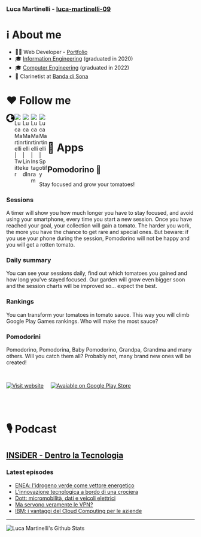 ### Luca Martinelli - [luca-martinelli-09][websiteGit]

# ℹ About me
- 👨‍💻 Web Developer - [Portfolio][website]
- 🎓 [Information Engineering][siteUniPDIE] (graduated in 2020)
- 🎓 [Computer Engineering][siteUniPDCE] (graduated in 2022)
- 🎵 Clarinetist at [Banda di Sona][siteCBS]

# ❤ Follow me
[<img align="left" alt="lucamartinelli.hopto.org" width="22px" src="https://raw.githubusercontent.com/iconic/open-iconic/master/svg/globe.svg" />][website]
[<img align="left" alt="Luca Martinelli | Twitter" width="22px" src="https://cdn.jsdelivr.net/npm/simple-icons@v3/icons/twitter.svg" />][twitter]
[<img align="left" alt="Luca Martinelli | LinkedIn" width="22px" src="https://cdn.jsdelivr.net/npm/simple-icons@v3/icons/linkedin.svg" />][linkedin]
[<img align="left" alt="Luca Martinelli | Instagram" width="22px" src="https://cdn.jsdelivr.net/npm/simple-icons@v3/icons/instagram.svg" />][instagram]
[<img align="left" alt="Luca Martinelli | Spotify" width="22px" src="https://cdn.jsdelivr.net/npm/simple-icons@3.4.0/icons/spotify.svg" />][spotify]

<br />
<br />

# 🧬 Apps

## Pomodorino 🍅
Stay focused and grow your tomatoes!

### Sessions
A timer will show you how much longer you have to stay focused, and avoid using your smartphone, every time you start a new session.
Once you have reached your goal, your collection will gain a tomato. The harder you work, the more you have the chance to get rare and special ones. 
But beware: if you use your phone during the session, Pomodorino will not be happy and you will get a rotten tomato.

### Daily summary
You can see your sessions daily, find out which tomatoes you gained and how long you’ve stayed focused. Our garden will grow even bigger soon and the session charts will be improved so... expect the best.

### Rankings
You can transform your tomatoes in tomato sauce. This way you will climb Google Play Games rankings. Who will make the most sauce?

### Pomodorini
Pomodorino, Pomodorina, Baby Pomodorino, Grandpa, Grandma and many others. Will you catch them all? Probably not, many brand new ones will be created!

<br />

[<img alt="Visit website" style="margin-right: 15px" width="55px" src="https://lucamartinelli.eu.org/PomodorinoApp/style/res/logo.svg">][websitePomodorino]
[<img alt="Avaiable on Google Play Store" width="180px" src="https://lucamartinelli.eu.org/PomodorinoApp/style/res/google-play-badge.svg">][pomodorinoPlayStore]

<br />
<br />

# 🎙 Podcast
## [INSiDER - Dentro la Tecnologia][siteINSiDER]
### Latest episodes
<!-- INSIDER:START -->
- [ENEA: l&#39;idrogeno verde come vettore energetico](https://www.dentrolatecnologia.it/S4E42)
- [L’innovazione tecnologica a bordo di una crociera](https://www.dentrolatecnologia.it/S4E41)
- [Dott: micromobilità, dati e veicoli elettrici](https://www.dentrolatecnologia.it/S4E40)
- [Ma servono veramente le VPN?](https://www.dentrolatecnologia.it/S4E39)
- [IBM: i vantaggi del Cloud Computing per le aziende](https://www.dentrolatecnologia.it/S4E38)
<!-- INSIDER:END -->

---

<img alt="Luca Martinelli's Github Stats" src="https://github-readme-stats.vercel.app/api?username=luca-martinelli-09&show_icons=true&hide_border=true&bg_color=-25,25241c,9250c1&title_color=fff&text_color=fff" />

[websiteGit]: https://github.com/luca-martinelli-09
[website]: https://lucamartinelli.eu.org
[twitter]: https://twitter.com/LucaMartinelli0
[linkedin]: https://www.linkedin.com/in/luca-martinelli/
[instagram]: https://www.instagram.com/luca.martinelli.09/
[spotify]: https://open.spotify.com/user/martinelli_luca_official
[websitePomodorino]: https://lucamartinelli.eu.org/PomodorinoApp
[pomodorinoPlayStore]: https://play.google.com/store/apps/details?id=com.lucamartinelli.pomodorino
[siteUniPDIE]: https://didattica.unipd.it/off/2017/LT/IN/IN0513
[siteUniPDCE]: https://didattica.unipd.it/off/2020/LM/IN/IN2547
[siteCBS]: https://www.bandadisona.it
[siteINSiDER]: https://www.dentrolatecnologia.it
